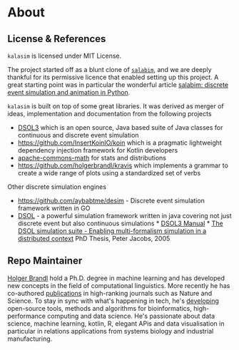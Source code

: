 # About


## License & References

`kalasim` is licensed under MIT License.


The project started off as a blunt clone of [`salabim`](https://www.salabim.org/), and we are deeply thankful for its permissive licence that enabled setting up this project. A great starting point was in particular the wonderful article [salabim: discrete event simulation and animation in Python](https://www.semanticscholar.org/paper/salabim%3A-discrete-event-simulation-and-animation-in-Ham/b513ce3d7cd56c478bb045d7080f7e34c0eb20de).


`kalasim`  is built on top of some great libraries. It was derived as merger of ideas, implementation and documentation from the following projects

* [DSOL3](https://simulation.tudelft.nl/simulation/index.php/dsol) which is an open source, Java based suite of Java classes for continuous and discrete event simulation
* <https://github.com/InsertKoinIO/koin> which is a pragmatic lightweight dependency injection framework for Kotlin developers
* [apache-commons-math](http://commons.apache.org/proper/commons-math/) for stats and distributions
* <https://github.com/holgerbrandl/kravis> which implements a grammar to create a wide range of plots using a standardized set of verbs


Other discrete simulation engines

*  <https://github.com/aybabtme/desim> - Discrete event simulation framework written in GO
* [DSOL](https://simulation.tudelft.nl/simulation/index.php/dsol)  - a powerful simulation framework written in java covering not just discrete event but also continuous simulations
       * [DSOL3 Manual](https://simulation.tudelft.nl/dsol/manual/)
       *  [The DSOL simulation suite - Enabling multi-formalism simulation in a distributed context](https://simulation.tudelft.nl/files/dissertations/tpm_jacobs_20051115.pdf) PhD Thesis, Peter Jacobs, 2005


## Repo Maintainer

[Holger Brandl](https://linkedin.com/in/holgerbrandl/) hold a Ph.D. degree in machine learning and has developed new concepts in the field of computational linguistics. More recently he has co-authored [publications](https://orcid.org/0000-0003-1911-8570) in high-ranking journals such as Nature and Science. To stay in sync with what's happening in tech, he's [developing](https://github.com/holgerbrandl) open-source tools, methods and algorithms for bioinformatics, high-performance computing and data science. He's passionate about data science, machine learning, kotlin, R, elegant APis and data visualisation in particular in relations applications from systems biology and industrial manufacturing.
